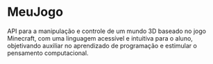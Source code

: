# MeuJogo
API para a manipulação e controle de um mundo 3D baseado no jogo Minecraft, com uma linguagem acessível e intuitiva para o aluno, objetivando auxiliar no aprendizado de programação e estimular o pensamento computacional. 
